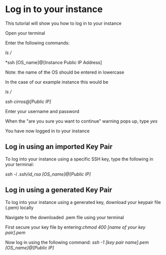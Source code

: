 # Log in to your instance

This tutorial will show you how to log in to your instance

Open your terminal

Enter the following commands:

*ls /*

*ssh [OS_name]@[Instance Public IP Address]

Note: the name of the OS should be entered in lowercase

In the case of our example instance this would be

*ls /*

*ssh cirros@[Public IP]*

Enter your username and password

When the "are you sure you want to continue" warning pops up, type *yes*

You have now logged in to your instance

## Log in using an imported Key Pair

To log into your instance using a specific SSH key, type the following in your terminal:

*ssh -i .ssh/id_rsa [OS_name]@[Public IP]*

## Log in using a generated Key Pair

To log into your instance using a generated key, download your keypair file (.pem) locally

Navigate to the downloaded .pem file using your terminal

First secure your key file by entering:*chmod 400 [name of your key pair].pem*

Now log in using the following command: *ssh -1 [key pair name].pem [OS_name]@[Public IP]*


